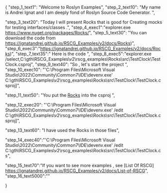 {
    "step_1_text1": "Welcome to Roslyn Examples",
    "step_2_text10": "My name is Andrei Ignat and I am deeply fond of Roslyn Source Code Generator. ",

"step_3_text20": "Today I will present Rocks  that is good for Creating mocks for testing interfaces/classes .",
"step_4_exec1":"explorer.exe https://www.nuget.org/packages/Rocks/",
"step_5_text30": "You can download the code from https://ignatandrei.github.io/RSCG_Examples/v2/docs/Rocks)",
"step_6_exec3":"https://ignatandrei.github.io/RSCG_Examples/v2/docs/Rocks)",
"step_7_text35":" Here is the code ",
"step_8_exec5":"explorer.exe /select,C:\\gth\\RSCG_Examples\\v2\\rscg_examples\\Rocks\\src\\TestClock\\TestClock.csproj",
"step_9_text40": "So , let's start the project ",
"step_10_exec10": "'C:\\Program Files\\Microsoft Visual Studio\\2022\\Community\\Common7\\IDE\\devenv.exe' C:\\gth\\RSCG_Examples\\v2\\rscg_examples\\Rocks\\src\\TestClock\\TestClock.csproj]",

"step_11_text50": "You put the  [Rocks](https://www.nuget.org/packages/Rocks/) into the csproj ",

"step_12_exec20": "'C:\\Program Files\\Microsoft Visual Studio\\2022\\Community\\Common7\\IDE\\devenv.exe' /edit C:\\gth\\RSCG_Examples\\v2\\rscg_examples\\Rocks\\src\\TestClock\\TestClock.csproj]",

"step_13_text60": "I have used the Rocks in those files",


"step_14_exec40":"'C:\\Program Files\\Microsoft Visual Studio\\2022\\Community\\Common7\\IDE\\devenv.exe' /edit C:\\gth\\RSCG_Examples\\v2\\rscg_examples\\Rocks\\src\\TestClock\\TestClock.cs",

"step_15_text70":"If you want to see more examples , see  [List Of RSCG] https://ignatandrei.github.io/RSCG_Examples/v2/docs/List-of-RSCG",
"step_16_text5000":""

}
